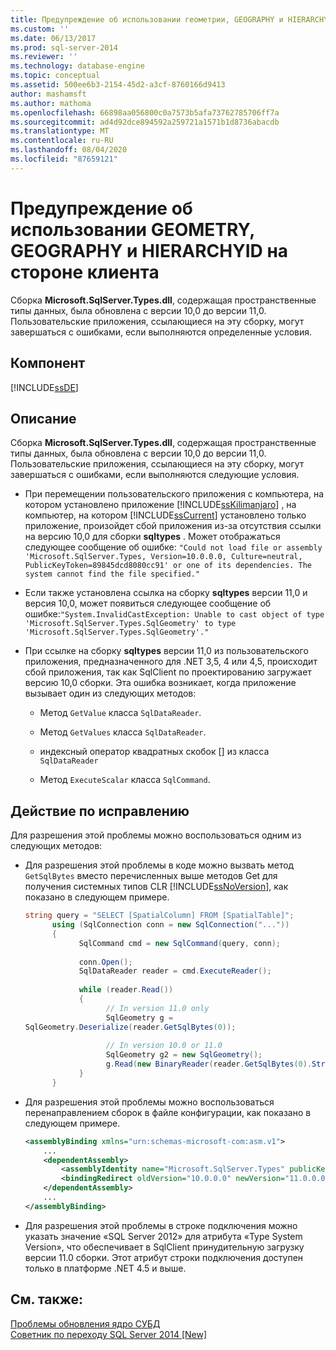 ```yaml
---
title: Предупреждение об использовании геометрии, GEOGRAPHY и HIERARCHYID на стороне клиента | Документация Майкрософт
ms.custom: ''
ms.date: 06/13/2017
ms.prod: sql-server-2014
ms.reviewer: ''
ms.technology: database-engine
ms.topic: conceptual
ms.assetid: 500ee6b3-2154-45d2-a3cf-8760166d9413
author: mashamsft
ms.author: mathoma
ms.openlocfilehash: 66898aa056800c0a7573b5afa73762785706ff7a
ms.sourcegitcommit: ad4d92dce894592a259721a1571b1d8736abacdb
ms.translationtype: MT
ms.contentlocale: ru-RU
ms.lasthandoff: 08/04/2020
ms.locfileid: "87659121"
---
```

# <a name="warning-about-client-side-usage-of-geometry-geography-and-hierarchyid"></a>Предупреждение об использовании GEOMETRY, GEOGRAPHY и HIERARCHYID на стороне клиента
  Сборка **Microsoft.SqlServer.Types.dll**, содержащая пространственные типы данных, была обновлена с версии 10,0 до версии 11,0. Пользовательские приложения, ссылающиеся на эту сборку, могут завершаться с ошибками, если выполняются определенные условия.  
  
## <a name="component"></a>Компонент  
 [!INCLUDE[ssDE](../../includes/ssde-md.md)]  
  
## <a name="description"></a>Описание  
 Сборка **Microsoft.SqlServer.Types.dll**, содержащая пространственные типы данных, была обновлена с версии 10,0 до версии 11,0. Пользовательские приложения, ссылающиеся на эту сборку, могут завершаться с ошибками, если выполняются следующие условия.  
  
-   При перемещении пользовательского приложения с компьютера, на котором установлено приложение [!INCLUDE[ssKilimanjaro](../../includes/sskilimanjaro-md.md)] , на компьютер, на котором [!INCLUDE[ssCurrent](../../includes/sscurrent-md.md)] установлено только приложение, произойдет сбой приложения из-за отсутствия ссылки на версию 10,0 для сборки **sqltypes** . Может отображаться следующее сообщение об ошибке: `"Could not load file or assembly 'Microsoft.SqlServer.Types, Version=10.0.0.0, Culture=neutral, PublicKeyToken=89845dcd8080cc91' or one of its dependencies. The system cannot find the file specified."`  
  
-   Если также установлена ссылка на сборку **sqltypes** версии 11,0 и версия 10,0, может появиться следующее сообщение об ошибке:`"System.InvalidCastException: Unable to cast object of type 'Microsoft.SqlServer.Types.SqlGeometry' to type 'Microsoft.SqlServer.Types.SqlGeometry'."`  
  
-   При ссылке на сборку **sqltypes** версии 11,0 из пользовательского приложения, предназначенного для .NET 3,5, 4 или 4,5, происходит сбой приложения, так как SqlClient по проектированию загружает версию 10,0 сборки. Эта ошибка возникает, когда приложение вызывает один из следующих методов:  
  
    -   Метод `GetValue` класса `SqlDataReader`.  
  
    -   Метод `GetValues` класса `SqlDataReader`.  
  
    -   индексный оператор квадратных скобок [] из класса `SqlDataReader`  
  
    -   Метод `ExecuteScalar` класса `SqlCommand`.  
  
## <a name="corrective-action"></a>Действие по исправлению  
 Для разрешения этой проблемы можно воспользоваться одним из следующих методов:  
  
-   Для разрешения этой проблемы в коде можно вызвать метод `GetSqlBytes` вместо перечисленных выше методов Get для получения системных типов CLR [!INCLUDE[ssNoVersion](../../includes/ssnoversion-md.md)], как показано в следующем примере.  
  
    ```csharp  
    string query = "SELECT [SpatialColumn] FROM [SpatialTable]";  
          using (SqlConnection conn = new SqlConnection("..."))  
          {  
                SqlCommand cmd = new SqlCommand(query, conn);  
  
                conn.Open();  
                SqlDataReader reader = cmd.ExecuteReader();  
  
                while (reader.Read())  
                {  
                      // In version 11.0 only  
                      SqlGeometry g =   
    SqlGeometry.Deserialize(reader.GetSqlBytes(0));  
  
                      // In version 10.0 or 11.0  
                      SqlGeometry g2 = new SqlGeometry();  
                      g.Read(new BinaryReader(reader.GetSqlBytes(0).Stream));  
                }  
          }  
    ```  
  
-   Для разрешения этой проблемы можно воспользоваться перенаправлением сборок в файле конфигурации, как показано в следующем примере.  
  
    ```xml  
    <assemblyBinding xmlns="urn:schemas-microsoft-com:asm.v1">  
        ...  
        <dependentAssembly>  
            <assemblyIdentity name="Microsoft.SqlServer.Types" publicKeyToken="89845dcd8080cc91" culture="neutral" />  
            <bindingRedirect oldVersion="10.0.0.0" newVersion="11.0.0.0" />  
        </dependentAssembly>  
        ...  
    </assemblyBinding>  
    ```  
  
-   Для разрешения этой проблемы в строке подключения можно указать значение «SQL Server 2012» для атрибута «Type System Version», что обеспечивает в SqlClient принудительную загрузку версии 11.0 сборки. Этот атрибут строки подключения доступен только в платформе .NET 4.5 и выше.  
  
## <a name="see-also"></a>См. также:  
 [Проблемы обновления ядро СУБД](../../../2014/sql-server/install/database-engine-upgrade-issues.md)   
 [Советник по переходу SQL Server 2014 &#91;New&#93;](sql-server-2014-upgrade-advisor.md
)  
  
  
